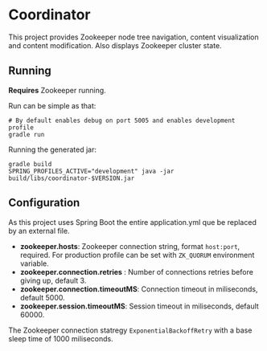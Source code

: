# Coordinator

This project provides Zookeeper node tree navigation, content visualization and content modification. Also displays Zookeeper cluster state.

## Running

**Requires** Zookeeper running.

Run can be simple as that:

```shell
# By default enables debug on port 5005 and enables development profile
gradle run
``` 

Running the generated jar:

```shell
gradle build
SPRING_PROFILES_ACTIVE="development" java -jar build/libs/coordinator-$VERSION.jar
```

## Configuration

As this project uses Spring Boot the entire application.yml que be replaced by an external file.

- **zookeeper.hosts**: Zookeeper connection string, format ``host:port``, required. For production profile can be set with ``ZK_QUORUM`` environment variable.
- **zookeeper.connection.retries** : Number of connections retries before giving up, default 3.
- **zookeeper.connection.timeoutMS**: Connection timeout in miliseconds, default 5000.
- **zookeeper.session.timeoutMS**: Session timeout in miliseconds, default 60000.

The Zookeeper connection statregy ``ExponentialBackoffRetry`` with a base sleep time of 1000 miliseconds.
